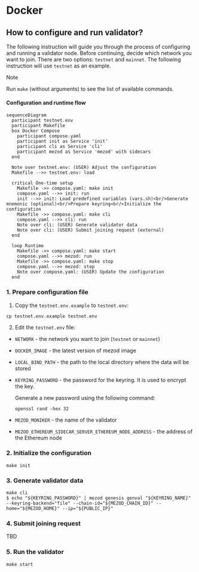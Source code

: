 # Docker

## How to configure and run validator?

The following instruction will guide you through the process of configuring
and running a validator node. Before continuing, decide which network you want
to join. There are two options: `testnet` and `mainnet`. The following
instruction will use `testnet` as an example.

> [!NOTE]
> Run `make` (without arguments) to see the list of available commands.

#### Configuration and runtime flow

```mermaid
sequenceDiagram
  participant testnet.env
  participant Makefile
  box Docker Compose
    participant compose.yaml
    participant init as Service 'init'
    participant cli as Service 'cli'
    participant mezod as Service 'mezod' with sidecars
  end

  Note over testnet.env: (USER) Adjust the configuration
  Makefile -->> testnet.env: load

  critical One-time setup
    Makefile ->> compose.yaml: make init
    compose.yaml -->> init: run
    init -->> init: Load predefined variables (vars.sh)<br/>Generate mnemonic (optional)<br/>Prepare keyring<br/>Initialize the configuration
    Makefile ->> compose.yaml: make cli
    compose.yaml -->> cli: run
    Note over cli: (USER) Generate validator data
    Note over cli: (USER) Submit joining request (external)
  end

  loop Runtime
    Makefile ->> compose.yaml: make start
    compose.yaml -->> mezod: run
    Makefile ->> compose.yaml: make stop
    compose.yaml -->> mezod: stop
    Note over compose.yaml: (USER) Update the configuration
  end
```

### 1. Prepare configuration file

1. Copy the `testnet.env.example` to `testnet.env`:

```shell
cp testnet.env.example testnet.env
```

2. Edit the `testnet.env` file:

* `NETWORK` - the network you want to join (`testnet` or `mainnet`)
* `DOCKER_IMAGE` - the latest version of mezod image
* `LOCAL_BIND_PATH` - the path to the local directory where the data will be stored
* `KEYRING_PASSWORD` - the password for the keyring. It is used to encrypt the key.

  Generate a new password using the following command:

  ```shell
  openssl rand -hex 32
  ```

* `MEZOD_MONIKER` - the name of the validator
* `MEZOD_ETHEREUM_SIDECAR_SERVER_ETHEREUM_NODE_ADDRESS` - the address of the Ethereum node

### 2. Initialize the configuration

```shell
make init
```

### 3. Generate validator data

```shell
make cli
$ echo "${KEYRING_PASSWORD}" | mezod genesis genval "${KEYRING_NAME}" --keyring-backend="file" --chain-id="${MEZOD_CHAIN_ID}" --home="${MEZOD_HOME}" --ip="${PUBLIC_IP}"
```

### 4. Submit joining request

TBD

### 5. Run the validator

```shell
make start
```
